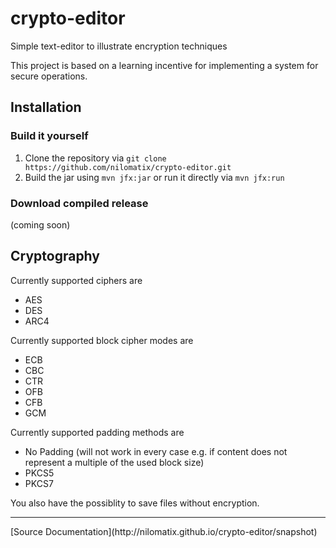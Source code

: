 # crypto-editor
Simple text-editor to illustrate encryption techniques

This project is based on a learning incentive for implementing a system for secure operations.

## Installation

### Build it yourself
1. Clone the repository via ```git clone https://github.com/nilomatix/crypto-editor.git```
2. Build the jar using ```mvn jfx:jar``` or run it directly via ```mvn jfx:run```

### Download compiled release
(coming soon)

## Cryptography

Currently supported ciphers are
* AES
* DES
* ARC4

Currently supported block cipher modes are
* ECB
* CBC
* CTR
* OFB
* CFB
* GCM

Currently supported padding methods are
* No Padding (will not work in every case e.g. if content does not represent a multiple of the used block size)
* PKCS5
* PKCS7

You also have the possiblity to save files without encryption.
<hr>
[Source Documentation](http://nilomatix.github.io/crypto-editor/snapshot)
